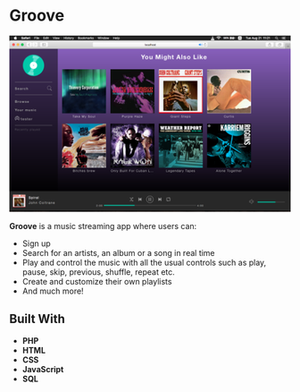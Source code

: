 # Groove
![](https://github.com/ChristiyanYankov/Groove/blob/master/screenshots/browse.png)

**Groove** is a music streaming app where users can:
* Sign up
* Search for an artists, an album or a song in real time
* Play and control the music with all the usual controls such as play, pause, skip, previous, shuffle, repeat etc.
* Create and customize their own playlists
* And much more!

## Built With

* **PHP**
* **HTML**
* **CSS**
* **JavaScript**
* **SQL**


